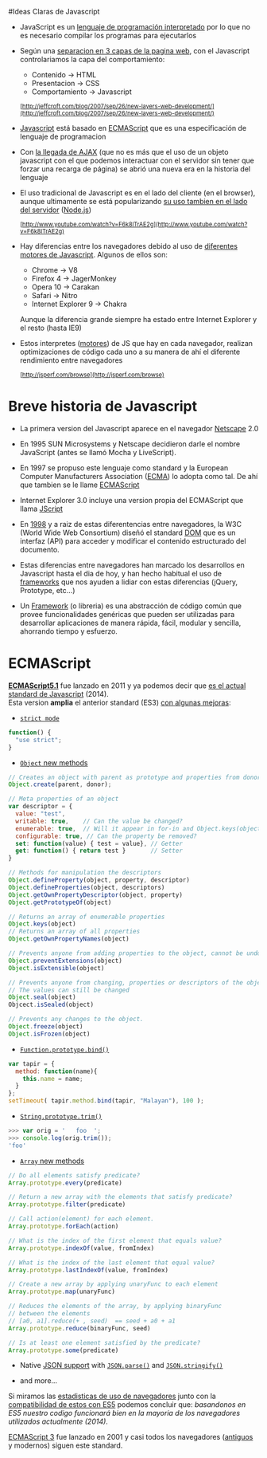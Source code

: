 #Ideas Claras de Javascript

* JavaScript es un [lenguaje de programación interpretado](http://es.wikipedia.org/wiki/Lenguaje_de_programaci%C3%B3n_interpretado) por lo que no es necesario compilar los programas para ejecutarlos  

- Según una [separacion en 3 capas de la pagina web](http://titleandsummary.com/separation-of-layers-content-presentation-and-behavior/), con el Javascript controlariamos la capa del comportamiento:  

    * Contenido → HTML  
    * Presentacion → CSS  
    * Comportamiento → Javascript  

    <sub>[http://jeffcroft.com/blog/2007/sep/26/new-layers-web-development/](http://jeffcroft.com/blog/2007/sep/26/new-layers-web-development/)  
</sub>  

- [Javascript](https://developer.mozilla.org/en/JavaScript_Language_Resources) está basado en [ECMAScript](http://es.wikipedia.org/wiki/ECMAScript) que es una especificación de lenguaje de programacion

- Con [la llegada de AJAX](http://www.uberbin.net/archivos/internet/ajax-un-nuevo-acercamiento-a-aplicaciones-web.php) (que no es más que el uso de un objeto javascript con el que podemos interactuar con el servidor sin tener que forzar una recarga de página) se abrió una nueva era en la historia del lenguaje

- El uso tradicional de Javascript es en el lado del cliente (en el browser), aunque ultimamente se está popularizando [su uso tambien en el lado del servidor](http://net.tutsplus.com/tutorials/javascript-ajax/learning-serverside-javascript-with-node-js/) ([Node.js](http://nodejs.org/))

    <sub>[http://www.youtube.com/watch?v=F6k8lTrAE2g](http://www.youtube.com/watch?v=F6k8lTrAE2g)  

- Hay diferencias entre los navegadores debido al uso de [diferentes motores de Javascript](http://www.etnassoft.com/2011/05/31/comparativa-entre-los-distintos-motores-ecmascript/). Algunos de ellos son:

    * Chrome → V8
    * Firefox 4 → JagerMonkey
    * Opera 10 → Carakan
    * Safari → Nitro
    * Internet Explorer 9 → Chakra

    Aunque la diferencia grande siempre ha estado entre Internet Explorer y el resto (hasta IE9)

- Estos interpretes ([motores](http://en.wikipedia.org/wiki/JavaScript_engine#JavaScript_engines)) de JS que hay en cada navegador, realizan optimizaciones de código cada uno a su manera de ahí el diferente rendimiento entre navegadores

    <sub>[http://jsperf.com/browse](http://jsperf.com/browse)</sub>

# Breve historia de Javascript

- La primera version del Javascript aparece en el navegador [Netscape](http://en.wikipedia.org/wiki/Netscape) 2.0  

- En 1995 SUN Microsystems y Netscape decidieron darle el nombre JavaScript (antes se llamó Mocha y LiveScript).

- En 1997 se propuso este lenguaje como standard y la European Computer Manufacturers Association ([ECMA](http://www.ecma-international.org/default.htm)) lo adopta como tal. De ahí que tambien se le llame [ECMAScript](http://www.ecma-international.org/publications/standards/Ecma-262.htm)  

- Internet Explorer 3.0 incluye una version propia del ECMAScript que llama [JScript](http://msdn.microsoft.com/scripting/)  

- En [1998](http://www.w3.org/TR/1998/REC-DOM-Level-1-19981001/) y a raiz de estas diferentencias entre navegadores, la W3C (World Wide Web Consortium) diseñó el standard [DOM](http://es.wikipedia.org/wiki/Document_Object_Model) que es un interfaz (API) para acceder y modificar el contenido estructurado del documento.  

- Estas diferencias entre navegadores han marcado los desarrollos en Javascript hasta el dia de hoy, y han hecho habitual el uso de [frameworks](http://www.maestrosdelweb.com/editorial/comparacion-frameworks-javascript/) que nos ayuden a lidiar con estas diferencias (jQuery, Prototype, etc…)

- Un [Framework](http://www.desarrolloweb.com/articulos/listado-distintos-framework-javascript.html) (o libreria) es una abstracción de código común que provee funcionalidades genéricas que pueden ser utilizadas para desarrollar aplicaciones de manera rápida, fácil, modular y sencilla, ahorrando tiempo y esfuerzo.  

# ECMAScript

**[ECMAScript5.1](http://www.ecma-international.org/ecma-262/5.1/)** fue lanzado en 2011 y ya podemos decir que [es el actual standard de Javascript](http://blog.oio.de/2013/04/16/ecmascript-5-the-current-javascript-standard/) (2014).  
Esta version **amplia** el anterior standard (ES3) [con algunas mejoras](http://www.jayway.com/2011/04/05/what-is-new-in-ecmascript-5/):

- [`strict mode`](https://developer.mozilla.org/en-US/docs/Web/JavaScript/Reference/Strict_mode)

```javascript
function() {
  "use strict";
}
```

- [`Object` new methods](http://ejohn.org/blog/ecmascript-5-objects-and-properties/)

```javascript
// Creates an object with parent as prototype and properties from donor
Object.create(parent, donor);

// Meta properties of an object
var descriptor = {
  value: "test",
  writable: true,    // Can the value be changed?
  enumerable: true,  // Will it appear in for-in and Object.keys(object)?
  configurable: true, // Can the property be removed?
  set: function(value) { test = value}, // Getter
  get: function() { return test }       // Setter
}

// Methods for manipulation the descriptors
Object.defineProperty(object, property, descriptor)
Object.defineProperties(object, descriptors)
Object.getOwnPropertyDescriptor(object, property)
Object.getPrototypeOf(object)

// Returns an array of enumerable properties
Object.keys(object)
// Returns an array of all properties
Object.getOwnPropertyNames(object)

// Prevents anyone from adding properties to the object, cannot be undone.
Object.preventExtensions(object)
Object.isExtensible(object)

// Prevents anyone from changing, properties or descriptors of the object.
// The values can still be changed
Object.seal(object)
Objcect.isSealed(object)

// Prevents any changes to the object.
Object.freeze(object)
Object.isFrozen(object)
```

- [`Function.prototype.bind()`](https://developer.mozilla.org/en-US/docs/Web/JavaScript/Reference/Global_Objects/Function/bind)

```javascript
var tapir = {
  method: function(name){
    this.name = name;
  }
};
setTimeout( tapir.method.bind(tapir, "Malayan"), 100 );
```

- [`String.prototype.trim()`](https://developer.mozilla.org/en-US/docs/Web/JavaScript/Reference/Global_Objects/String/Trim)

```javascript
>>> var orig = '   foo  ';
>>> console.log(orig.trim());
'foo'
```

- [`Array` new methods](http://www.jimmycuadra.com/posts/ecmascript-5-array-methods)

```javascript
// Do all elements satisfy predicate?
Array.prototype.every(predicate)

// Return a new array with the elements that satisfy predicate?
Array.prototype.filter(predicate)

// Call action(element) for each element.
Array.prototype.forEach(action)

// What is the index of the first element that equals value?
Array.prototype.indexOf(value, fromIndex)

// What is the index of the last element that equal value?
Array.prototype.lastIndexOf(value, fromIndex)

// Create a new array by applying unaryFunc to each element
Array.prototype.map(unaryFunc)

// Reduces the elements of the array, by applying binaryFunc
// between the elements
// [a0, a1].reduce(+ , seed)  == seed + a0 + a1
Array.prototype.reduce(binaryFunc, seed)

// Is at least one element satisfied by the predicate?
Array.prototype.some(predicate)
```

- Native [JSON support](https://developer.mozilla.org/en-US/docs/Web/JavaScript/Guide/Using_native_JSON) with [`JSON.parse()`](https://developer.mozilla.org/en-US/docs/Web/JavaScript/Reference/Global_Objects/JSON/parse) and [`JSON.stringify()`](https://developer.mozilla.org/en-US/docs/Web/JavaScript/Reference/Global_Objects/JSON/stringify) 

- and more...

Si miramos las [estadisticas de uso de navegadores](http://clicky.com/marketshare/global/web-browsers/versions/) junto con la [compatibilidad de estos con ES5](http://kangax.github.io/compat-table/es5/) podemos concluir que: _basandonos en ES5 nuestro codigo funcionará bien en la mayoria de los navegadores utilizados actualmente (2014)_. 

[ECMAScript 3](http://www.ecma-international.org/publications/files/ECMA-ST-ARCH/ECMA-262,%203rd%20edition,%20December%201999.pdf) fue lanzado en 2001 y casi todos los navegadores ([antiguos](http://www.webdevout.net/browser-support-ecmascript) y modernos) siguen este standard.








